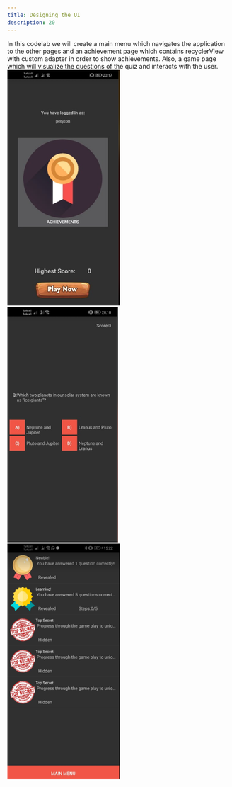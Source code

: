```yaml
---
title: Designing the UI
description: 20
---
```


<p>In this codelab we will create a main menu which navigates the application to the other pages and an achievement page which contains recyclerView with custom adapter in order to show achievements. Also, a game page which will visualize the questions of the quiz and interacts with the user.
<br><img style="width: 254.00px" src="https://raw.githubusercontent.com/basaraksanli/gameServiceRepo/master/assets/9.png" onclick="imageclick(src)">
<img style="width: 250.00px" src="https://raw.githubusercontent.com/basaraksanli/gameServiceRepo/master/assets/10.png" onclick="imageclick(src)">
<img style="width: 255.00px" src="https://raw.githubusercontent.com/basaraksanli/gameServiceRepo/master/assets/11.png" onclick="imageclick(src)"></p>




